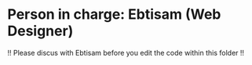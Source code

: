 # Person in charge: Ebtisam (Web Designer) #
!! Please discus with Ebtisam before you edit the code within this folder !!